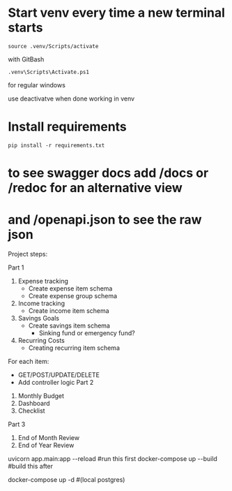 # Start venv every time a new terminal starts

    source .venv/Scripts/activate 
with GitBash

    .venv\Scripts\Activate.ps1 
for regular windows

use 
    deactivatve
when done working in venv


# Install requirements
    pip install -r requirements.txt

# to see swagger docs add /docs or /redoc for an alternative view
# and /openapi.json to see the raw json

Project steps:

Part 1
1. Expense tracking
    - Create expense item schema
    - Create expense group schema
2. Income tracking
    - Create income item schema
3. Savings Goals
    - Create savings item schema 
        - Sinking fund or emergency fund?
4. Recurring Costs
    - Creating recurring item schema

For each item:
 - GET/POST/UPDATE/DELETE
 - Add controller logic
Part 2
1. Monthly Budget
2. Dashboard
3. Checklist

Part 3
1. End of Month Review
2. End of Year Review

uvicorn app.main:app --reload #run this first
docker-compose up --build #build this after

docker-compose up -d #(local postgres)

